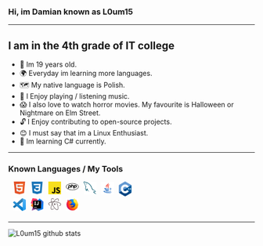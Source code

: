 ### Hi, im Damian known as L0um15

---

## I am in the 4th grade of IT college
- 🎂 Im 19 years old.
- 🌍 Everyday im learning more languages.
- 🗺️ My native language is Polish.
- 🎵 I Enjoy playing / listening music.
- 😱 I also love to watch horror movies. My favourite is Halloween or Nightmare on Elm Street.
- 🔓 I Enjoy contributing to open-source projects.
- 😊 I must say that im a Linux Enthusiast.
- 🤔 Im learning C# currently.

---

### Known Languages / My Tools

<img align="left" style="margin-left: 10px;" width="26x" alt="HTML5" src="https://raw.githubusercontent.com/L0um15/L0um15/master/images/html5.png" />

<img align="left" style="margin-left: 10px;" width="26x" alt="CSS3" src="https://raw.githubusercontent.com/L0um15/L0um15/master/images/css.png" />

<img align="left" style="margin-left: 10px;" width="26x" alt="JavaScript" src="https://raw.githubusercontent.com/L0um15/L0um15/master/images/js.png" />

<img align="left" style="margin-left: 10px;" width="26x" alt="PHP" src="https://raw.githubusercontent.com/L0um15/L0um15/master/images/php.png" />

<img align="left" style="margin-left: 10px;" width="26x" alt="MySQL" src="https://raw.githubusercontent.com/L0um15/L0um15/master/images/sql.png" />

<img align="left" style="margin-left: 10px;" width="26x" alt="Java" src="https://raw.githubusercontent.com/L0um15/L0um15/master/images/java.png">

<img align="left" style="margin-left: 10px;" width="26x" alt="C++" src="https://raw.githubusercontent.com/L0um15/L0um15/master/images/c-plus.png" />

<br>
<br>

<img align="left" style="margin-left: 10px;" width="26x" alt="VSCode" src="https://raw.githubusercontent.com/L0um15/L0um15/master/images/vscode.png" />

<img align="left" style="margin-left: 10px;" width="26x" alt="Intellij Idea" src="https://raw.githubusercontent.com/L0um15/L0um15/master/images/intellij.png" />

<img align="left" style="margin-left: 10px;" width="26x" alt="Atom Notepad" src="https://raw.githubusercontent.com/L0um15/L0um15/master/images/atom.png" />

<img align="left" style="margin-left: 10px;" width="26x" alt="Firefox" src="https://raw.githubusercontent.com/L0um15/L0um15/master/images/firefox.png" />

<br>
<br>

---

<img alt="L0um15 github stats" src="https://github-readme-stats.vercel.app/api?username=L0um15&theme=radical&show_icons=true&hide_border=true" />
